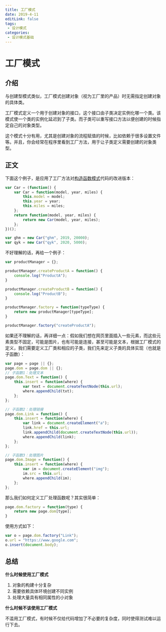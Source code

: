 ```yaml
---
title: 工厂模式
date: 2019-4-11
editLink: false
tags:
 - 设计模式
categories:
 - 设计模式基础
---
```


# 工厂模式

## 介绍

与创建型模式类似，工厂模式创建对象（视为工厂里的产品）时无需指定创建对象的具体类。

工厂模式定义一个用于创建对象的接口，这个接口由子类决定实例化哪一个类。该模式使一个类的实例化延迟到了子类。而子类可以重写接口方法以便创建的时候指定自己的对象类型。

这个模式十分有用，尤其是创建对象的流程赋值的时候，比如依赖于很多设置文件等。并且，你会经常在程序里看到工厂方法，用于让子类定义需要创建的对象类型。

## 正文

下面这个例子，是应用了工厂方法对[构造函数模式](/blogs/design-patterns/constructor-pattern.md)代码的改进版本：

```javascript
var Car = (function() {
    var Car = function(model, year, miles) {
        this.model = model;
        this.year = year;
        this.miles = miles;
    };
    return function(model, year, miles) {
        return new Car(model, year, miles);
    };
})();

var ghm = new Car("ghm", 2019, 20000);
var qyk = new Car("qyk", 2020, 5000);
```

不好理解的话，再给一个例子：

```javascript
var productManager = {};

productManager.createProductA = function() {
    console.log("ProductA");
}

productManager.createProductB = function() {
    console.log("ProductB");
}

productManager.factory = function(typeType) {
    return new productManager[typeType];
}

productManager.factory("createProductA");
```

如果还不理解的话，再详细一点：假如我们想在网页里面插入一些元素，而这些元素类型不固定，可能是图片，也有可能是连接，甚至可能是文本，根据工厂模式的定义，我们需要定义工厂类和相应的子类，我们先来定义子类的具体实现（也就是子函数）：

```javascript
var page = page || {};
page.dom = page.dom || {};
// 子函数1：处理文本
page.dom.Text = function() {
    this.insert = function(where) {
        var text = document.createTextNode(this.url);
        where.appendChild(txt);
    };
};

// 子函数2：处理链接
page.dom.Link = function() {
    this.insert = function(where) {
        var link = document.createElement("a");
        link.href = this.url;
        link.appendChild(document.createTextNode(this.url));
        where.appendChild(link);
    };
};

// 子函数3：处理图片
page.dom.Image = function() {
    this.insert = function(where) {
		var im = document.createElement("img");
        im.src = this.url;
        where.appendChild(im);
    };
};
```

那么我们如何定义工厂处理函数呢？其实很简单：

```javascript
page.dom.factory = function(type) {
    return new page.dom[type];
}
```

使用方式如下：

```javascript
var o = page.dom.factory("Link");
o.url = "https://www.google.com";
o.insert(document.body);
```

## 总结

**什么时候使用工厂模式**

1. 对象的构建十分复杂
2. 需要依赖具体环境创建不同实例
3. 处理大量具有相同属性的小对象

**什么时候不该使用工厂模式**

不滥用工厂模式，有时候不仅给代码增加了不必要的复杂度，同时使得测试难以运行下去。

